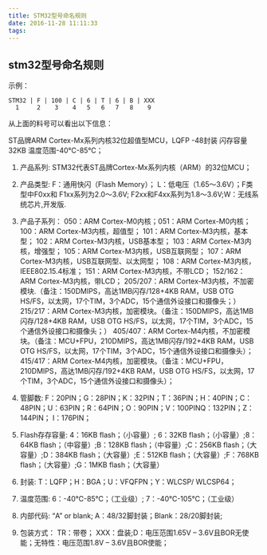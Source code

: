 ```yaml
---
title: STM32型号命名规则
date: 2016-11-28 11:11:33
tags:
---
```

## stm32型号命名规则
示例：

```
STM32 | F | 100 | C | 6 | T | 6 | B | XXX
  1     2    3    4   5   6   7   8    9
```

从上面的料号可以看出以下信息：

ST品牌ARM Cortex-Mx系列内核32位超值型MCU，LQFP -48封装 闪存容量32KB 温度范围-40℃-85℃；

1. 产品系列:
STM32代表ST品牌Cortex-Mx系列内核（ARM）的32位MCU；

2. 产品类型: F：通用快闪（Flash Memory）；
L：低电压（1.65～3.6V）；F类型中F0xx和 F1xx系列为2.0～3.6V; F2xx和F4xx系列为1.8～3.6V;W：无线系统芯片,开发版.

3. 产品子系列：
050：ARM Cortex-M0内核；051：ARM Cortex-M0内核；100：ARM Cortex-M3内核，超值型； 101：ARM Cortex-M3内核，基本型； 102：ARM Cortex-M3内核，USB基本型； 103：ARM Cortex-M3内核，增强型； 105：ARM Cortex-M3内核，USB互联网型； 107：ARM Cortex-M3内核，USB互联网型、以太网型； 108：ARM Cortex-M3内核，IEEE802.15.4标准； 151：ARM Cortex-M3内核，不带LCD； 152/162：ARM Cortex-M3内核，带LCD；
205/207：ARM Cortex-M3内核，不加密模块.（备注：150DMIPS，高达1MB闪存/128+4KB RAM，USB OTG HS/FS，以太网，17个TIM，3个ADC，15个通信外设接口和摄像头；）
215/217：ARM Cortex-M3内核，加密模块。（备注：150DMIPS，高达1MB闪存/128+4KB RAM，USB OTG HS/FS，以太网，17个TIM，3个ADC，15个通信外设接口和摄像头；）
405/407：ARM Cortex-M4内核，不加密模块。（备注：MCU+FPU，210DMIPS，高达1MB闪存/192+4KB RAM，USB OTG HS/FS，以太网，17个TIM，3个ADC，15个通信外设接口和摄像头）；
415/417：ARM Cortex-M4内核，加密模块。（备注：MCU+FPU，210DMIPS，高达1MB闪存/192+4KB RAM，USB OTG HS/FS，以太网，17个TIM，3个ADC，15个通信外设接口和摄像头）；

4. 管脚数:
F：20PIN；G：28PIN；K：32PIN；T：36PIN；H：40PIN；C：48PIN；U：63PIN；R：64PIN；O：90PIN；V：100PINQ：132PIN；Z：144PIN； I：176PIN；

5. Flash存存容量:
4：16KB flash；（小容量）; 6：32KB flash；（小容量）;8：64KB flash；（中容量）;B：128KB flash；（中容量）;C：256KB flash；（大容量）;D：384KB flash；（大容量）;E：512KB flash；（大容量）;F：768KB flash；（大容量）;G：1MKB flash；（大容量）

6. 封装:
T：LQFP；H：BGA；U：VFQFPN；Y：WLCSP/ WLCSP64；

7. 温度范围:
6：-40℃-85℃；（工业级）; 7：-40℃-105℃；（工业级）

8. 内部代码:
“A” or blank; A：48/32脚封装；Blank：28/20脚封装;

9. 包装方式：
TR：带卷； XXX：盘装;D：电压范围1.65V – 3.6V且BOR无使能；无特性：电压范围1.8V – 3.6V且BOR使能；
